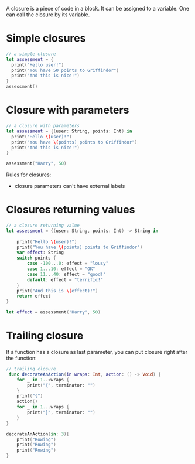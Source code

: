 A closure is a piece of code in a block.
It can be assigned to a variable.
One can call the closure by its variable.

# Simple closures
```swift
// a simple closure
let assessment = {
  print("Hello user!")
  print("You have 50 points to Griffindor")
  print("And this is nice!")
}
assessment()
```
# Closure with parameters
```swift
// a closure with parameters
let assessment = {(user: String, points: Int) in
  print("Hello \(user)!")
  print("You have \(points) points to Griffindor")
  print("And this is nice!")
}

assessment("Harry", 50)
```
Rules for closures:
* closure parameters can't have external labels

# Closures returning values
```swift
// a closure returning value
let assessment = {(user: String, points: Int) -> String in
    
    print("Hello \(user)!")
    print("You have \(points) points to Griffindor")
    var effect: String
    switch points {
        case -100...0: effect = "lousy"
        case 1...10: effect = "OK"
        case 11...40: effect = "good!"
        default: effect = "terrific!"
    }
    print("And this is \(effect)!")
    return effect
}

let effect = assessment("Harry", 50)
```

# Trailing closure
If a function has a closure as last parameter, you can put closure right after the function:
```swift
// trailing closure
 func decorateAnAction(in wraps: Int, action: () -> Void) {
    for _ in 1..<wraps {
        print("{", terminator: "")
    }
    print("{")
    action()
    for _ in 1...wraps {
        print("}", terminator: "")
    }
}

decorateAnAction(in: 3){
    print("Rowing")
    print("Rowing")
    print("Rowing")
}
```
